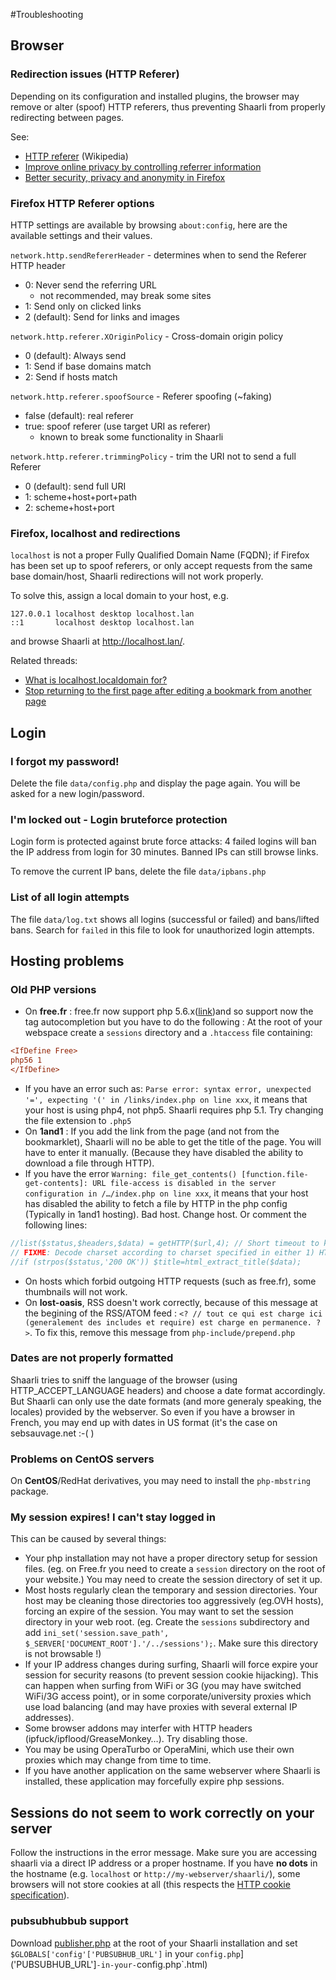 #Troubleshooting
## Browser
### Redirection issues (HTTP Referer)
Depending on its configuration and installed plugins, the browser may remove or alter (spoof) HTTP referers, thus preventing Shaarli from properly redirecting between pages.

See:
- [HTTP referer](https://en.wikipedia.org/wiki/HTTP_referer) (Wikipedia)[](.html)
- [Improve online privacy by controlling referrer information](http://www.ghacks.net/2015/01/22/improve-online-privacy-by-controlling-referrer-information/)[](.html)
- [Better security, privacy and anonymity in Firefox](http://b.agilob.net/better-security-privacy-and-anonymity-in-firefox/)[](.html)

### Firefox HTTP Referer options
HTTP settings are available by browsing `about:config`, here are the available settings and their values.

`network.http.sendRefererHeader` - determines when to send the Referer HTTP header
- 0: Never send the referring URL
    - not recommended, may break some sites
- 1: Send only on clicked links
- 2 (default): Send for links and images

`network.http.referer.XOriginPolicy` - Cross-domain origin policy
- 0 (default): Always send
- 1: Send if base domains match
- 2: Send if hosts match

`network.http.referer.spoofSource` - Referer spoofing (~faking)
- false (default): real referer
- true: spoof referer (use target URI as referer)
  - known to break some functionality in Shaarli

`network.http.referer.trimmingPolicy` - trim the URI not to send a full Referer
- 0 (default): send full URI
- 1: scheme+host+port+path
- 2: scheme+host+port

### Firefox, localhost and redirections
`localhost` is not a proper Fully Qualified Domain Name (FQDN); if Firefox has been set up to spoof referers, or only accept requests from the same base domain/host, Shaarli redirections will not work properly.

To solve this, assign a local domain to your host, e.g.
```
127.0.0.1 localhost desktop localhost.lan
::1       localhost desktop localhost.lan
```

and browse Shaarli at http://localhost.lan/.

Related threads:
- [What is localhost.localdomain for?](https://bbs.archlinux.org/viewtopic.php?id=156064)[](.html)
- [Stop returning to the first page after editing a bookmark from another page](https://github.com/shaarli/Shaarli/issues/311)[](.html)

## Login
### I forgot my password!
Delete the file `data/config.php` and display the page again. You will be asked for a new login/password.

### I'm locked out - Login bruteforce protection
Login form is protected against brute force attacks: 4 failed logins will ban the IP address from login for 30 minutes. Banned IPs can still browse links.

To remove the current IP bans, delete the file `data/ipbans.php`

### List of all login attempts
The file `data/log.txt` shows all logins (successful or failed) and bans/lifted bans.
Search for `failed` in this file to look for unauthorized login attempts.

## Hosting problems
### Old PHP versions
 * On **free.fr** : free.fr now support php 5.6.x([link](http://les.pages.perso.chez.free.fr/migrations/php5v6.io))and so support now the tag autocompletion but you have to do the following : At the root of your webspace create a `sessions` directory and a `.htaccess` file containing:[](.html)

```ini
<IfDefine Free>
php56 1
</IfDefine>
```

 * If you have an error such as: `Parse error: syntax error, unexpected '=', expecting '(' in /links/index.php on line xxx`, it means that your host is using php4, not php5. Shaarli requires php 5.1. Try changing the file extension to `.php5`
 * On **1and1** : If you add the link from the page (and not from the bookmarklet), Shaarli will no be able to get the title of the page. You will have to enter it manually. (Because they have disabled the ability to download a file through HTTP).
 * If you have the error `Warning: file_get_contents() [function.file-get-contents]: URL file-access is disabled in the server configuration in /…/index.php on line xxx`, it means that your host has disabled the ability to fetch a file by HTTP in the php config (Typically in 1and1 hosting). Bad host. Change host. Or comment the following lines:[](.html)

```php
//list($status,$headers,$data) = getHTTP($url,4); // Short timeout to keep the application responsive.
// FIXME: Decode charset according to charset specified in either 1) HTTP response headers or 2) <head> in html 
//if (strpos($status,'200 OK')) $title=html_extract_title($data);
```

 * On hosts which forbid outgoing HTTP requests (such as free.fr), some thumbnails will not work.
 * On **lost-oasis**, RSS doesn't work correctly, because of this message at the begining of the RSS/ATOM feed : `<? // tout ce qui est charge ici (generalement des includes et require) est charge en permanence. ?>`. To fix this, remove this message from `php-include/prepend.php`

### Dates are not properly formatted
Shaarli tries to sniff the language of the browser (using HTTP_ACCEPT_LANGUAGE headers) and choose a date format accordingly. But Shaarli can only use the date formats (and more generaly speaking, the locales) provided by the webserver. So even if you have a browser in French, you may end up with dates in US format (it's the case on sebsauvage.net :-( )

### Problems on CentOS servers
On **CentOS**/RedHat derivatives, you may need to install the `php-mbstring` package.


### My session expires! I can't stay logged in
This can be caused by several things:

* Your php installation may not have a proper directory setup for session files. (eg. on Free.fr you need to create a  `session` directory on the root of your website.) You may need to create the session directory of set it up.
* Most hosts regularly clean the temporary and session directories. Your host may be cleaning those directories too aggressively (eg.OVH hosts), forcing an expire of the session. You may want to set the session directory in your web root. (eg. Create the `sessions` subdirectory and add `ini_set('session.save_path', $_SERVER['DOCUMENT_ROOT'].'/../sessions');`. Make sure this directory is not browsable !)[](.html)
* If your IP address changes during surfing, Shaarli will force expire your session for security reasons (to prevent session cookie hijacking). This can happen when surfing from WiFi or 3G (you may have switched WiFi/3G access point), or in some corporate/university proxies which use load balancing (and may have proxies with several external IP addresses).
* Some browser addons may interfer with HTTP headers (ipfuck/ipflood/GreaseMonkey…). Try disabling those.
* You may be using OperaTurbo or OperaMini, which use their own proxies which may change from time to time.
* If you have another application on the same webserver where Shaarli is installed, these application may forcefully expire php sessions.

## Sessions do not seem to work correctly on your server
Follow the instructions in the error message. Make sure you are accessing shaarli via a direct IP address or a proper hostname. If you have **no dots** in the hostname (e.g. `localhost` or `http://my-webserver/shaarli/`), some browsers will not store cookies at all (this respects the [HTTP cookie specification](http://curl.haxx.se/rfc/cookie_spec.html)).[](.html)

### pubsubhubbub support
Download [publisher.php](https://pubsubhubbub.googlecode.com/git/publisher_clients/php/library/publisher.php) at the root of your Shaarli installation and set `$GLOBALS['config'['PUBSUBHUB_URL']` in your `config.php`]('PUBSUBHUB_URL']`-in-your-`config.php`.html)
